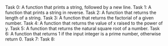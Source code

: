 Task 0: A function that prints a string, followed by a new line.
Task 1: A function that prints a string in reverse.
Task 2: A function that returns the length of a string.
Task 3: A function that returns the factorial of a given number.
Task 4: A function that returns the value of x raised to the power of y.
Task 5: A function that returns the natural square root of a number.
Task 6: A function that returns 1 if the input integer is a prime number, otherwise return 0.
Task 7:
Task 8:
